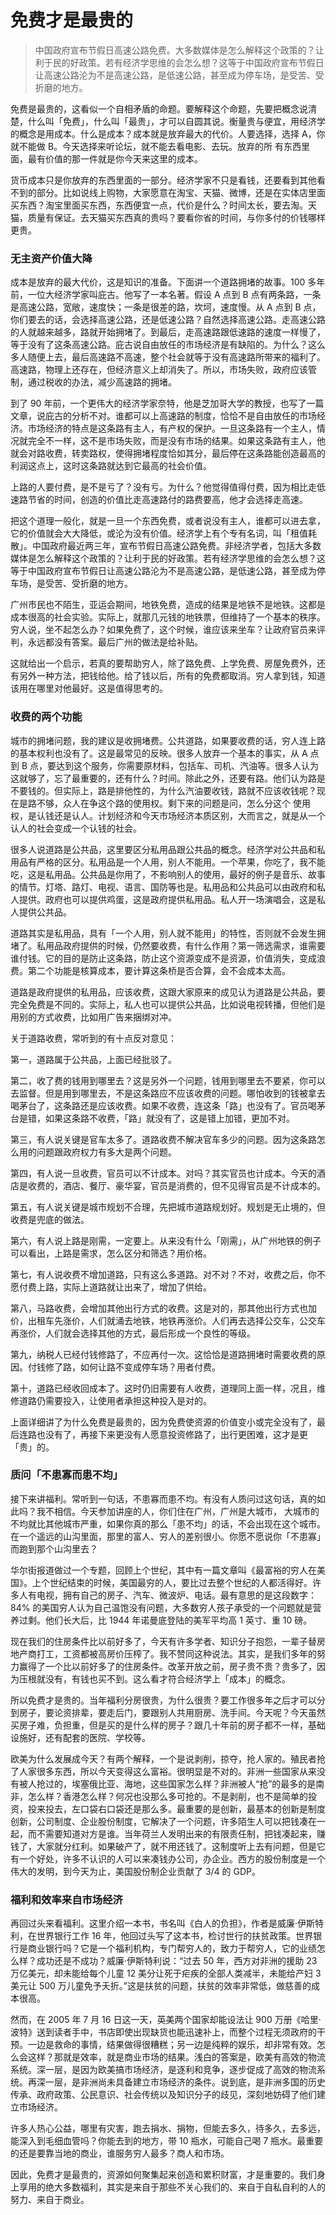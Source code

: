 # 免费才是最贵的
> 中国政府宣布节假日高速公路免费。大多数媒体是怎么解释这个政策的？让利于民的好政策。若有经济学思维的会怎么想？这等于中国政府宣布节假日让高速公路沦为不是高速公路，是低速公路，甚至成为停车场，是受苦、受折磨的地方。

免费是最贵的，这看似一个自相矛盾的命题。要解释这个命题，先要把概念说清楚，什么叫「免费」，什么叫「最贵」，才可以自圆其说。衡量贵与便宜，用经济学的概念是用成本。什么是成本？成本就是放弃最大的代价。人要选择，选择 A，你就不能做 B。今天选择来听论坛，就不能去看电影、去玩。放弃的所 有东西里面，最有价值的那一件就是你今天来这里的成本。

货币成本只是你放弃的东西里面的一部分。经济学家不只是看钱，还要看到其他看不到的部分。比如说线上购物，大家愿意在淘宝、天猫、微博，还是在实体店里面买东西？淘宝里面买东西，东西便宜一点，代价是什么？时间太长，要去淘。天猫，质量有保证。去天猫买东西真的贵吗？要看你省的时间，与你多付的价钱哪样更贵。

### 无主资产价值大降

成本是放弃的最大代价，这是知识的准备。下面讲一个道路拥堵的故事。100 多年前，一位大经济学家叫庇古。他写了一本名著。假设 A 点到 B 点有两条路，一条是高速公路，宽敞，速度快；一条是很差的路，坎坷，速度慢。从 A 点到 B 点，你们要去的话，会选择高速公路，还是低速公路？自然选择高速公路。走高速公路的人就越来越多，路就开始拥堵了。到最后，走高速路跟低速路的速度一样慢了，等于没有了这条高速公路。庇古说自由放任的市场经济是有缺陷的。为什么？这么多人随便上去，最后高速路不高速，整个社会就等于没有高速路所带来的福利了。高速路，物理上还存在，但经济意义上却消失了。所以，市场失败，政府应该管制，通过税收的办法，减少高速路的拥堵。

到了 90 年前，一个更伟大的经济学家奈特，他是芝加哥大学的教授，也写了一篇文章，说庇古的分析不对。谁都可以上高速路的制度，恰恰不是自由放任的市场经济。市场经济的特点是这条路有主人，有产权的保护。一旦这条路有一个主人，情况就完全不一样，这不是市场失败，而是没有市场的结果。如果这条路有主人，他就会对路收费，转卖路权，使得拥堵程度恰如其分，最后停在这条路能创造最高的利润这点上，这时这条路就达到它最高的社会价值。

上路的人要付费，是不是亏了？没有亏。为什么？他觉得值得付费，因为相比走低速路节省的时间，创造的价值比走高速路付的路费要高，他才会选择走高速。

把这个道理一般化，就是一旦一个东西免费，或者说没有主人，谁都可以进去拿，它的价值就会大大降低，或沦为没有价值。经济学上有个专有名词，叫「租值耗散」。中国政府最近两三年，宣布节假日高速公路免费。非经济学者，包括大多数媒体是怎么解释这个政策的？让利于民的好政策。若有经济学思维的会怎么想？这等于中国政府宣布节假日让高速公路沦为不是高速公路，是低速公路，甚至成为停车场，是受苦、受折磨的地方。

广州市民也不陌生，亚运会期间，地铁免费，造成的结果是地铁不是地铁。这都是成本很高的社会实验。实际上，就那几元钱的地铁票，但维持了一个基本的秩序。穷人说，坐不起怎么办？如果免费了，这个时候，谁应该来坐车？让政府官员来评判，永远都没有答案。最后广州的做法是给补贴。

这就给出一个启示，若真的要帮助穷人，除了路免费、上学免费、房屋免费外，还有另外一种方法，把钱给他。给了钱以后，所有的免费都取消。穷人拿到钱，知道该用在哪里对他最好。这是值得思考的。

### 收费的两个功能

城市的拥堵问题，我的建议是收拥堵费。公共道路，如果要收费的话，穷人连上路的基本权利也没有了。这是最常见的反映。很多人放弃一个基本的事实，从 A 点到 B 点，要达到这个服务，你需要原材料，包括车、司机、汽油等。很多人认为这就够了，忘了最重要的，还有什么？时间。除此之外，还要有路。他们认为路是不要钱的。但实际上，路是排他性的，为什么汽油要收钱，路就不应该收钱呢？现在是路不够，众人在争这个路的使用权。剩下来的问题是问，怎么分这个 使用权，是认钱还是认人。计划经济和今天市场经济本质区别，大而言之，就是从一个认人的社会变成一个认钱的社会。

很多人说道路是公共品，这里要区分私用品跟公共品的概念。经济学对公共品和私用品有严格的区分。私用品是一个人用，别人不能用。一个苹果，你吃了，我不能吃，这是私用品。公共品是你用了，不影响别人的使用，最好的例子是音乐、故事的情节。灯塔、路灯、电视、语言、国防等也是。私用品和公共品可以由政府和私人提供。政府也可以提供鸡蛋，这是政府提供私用品。私人开一场演唱会，这是私人提供公共品。

道路其实是私用品，具有「一个人用，别人就不能用」的特性，否则就不会发生拥堵了。私用品政府提供的时候，仍然要收费，有什么作用？第一筛选需求，谁需要谁付钱。它的目的是防止这条路，防止这个资源变成不是资源，价值消失，变成浪费。第二个功能是核算成本，要计算这条桥是否合算，会不会成本太高。

道路是政府提供的私用品，应该收费，这跟大家原来的成见认为道路是公共品，要完全免费是不同的。实际上，私人也可以提供公共品，比如说电视转播，但他们是用别的方式收费，比如用广告来捆绑对冲。

关于道路收费，常听到的有十点反对意见：

第一，道路属于公共品，上面已经批驳了。

第二，收了费的钱用到哪里去？这是另外一个问题，钱用到哪里去不要紧，你可以去监督。但是用到哪里去，不是这条路应不应该收费的问题。哪怕收到的钱被拿去喝茅台了，这条路还是应该收费。如果不收费，连这条「路」也没有了。官员喝茅台是错，如果这条路不收费，「路」就没有了，这是错上加错，更加不对。

第三，有人说关键是官车太多了。道路收费不解决官车多少的问题。因为这条路怎么用的问题跟政府权力有多大是两个问题。

第四，有人说一旦收费，官员可以不计成本。对吗？其实官员也计成本。今天的酒店是收费的，酒店、餐厅、豪华宴，官员是消费的，但不见得官员是不计成本的。

第五，有人说关键是城市规划不合理，先把城市道路规划好。规划是无止境的，但收费是兜底的做法。

第六，有人说上路是刚需，一定要上。从来没有什么「刚需」，从广州地铁的例子可以看出，上路是需求，怎么区分和筛选？用价格。

第七，有人说收费不增加道路，只有这么多道路。对不对？不对，收费之后，你不愿付费上路，实际上道路就让出来了，增加了供给。

第八，马路收费，会增加其他出行方式的收费。这是对的，那其他出行方式也加价，出租车先涨价，人们就涌去地铁，地铁再涨价。人们再去选择公交车，公交车再涨价，人们就会选择其他的方式，最后形成一个良性的等级。

第九，纳税人已经付钱修路了，不应再付一次。这恰恰是道路拥堵时需要收费的原因。付钱修了路，如何让路不变成停车场？用者付费。

第十，道路已经收回成本了。这时仍旧需要有人收费，道理同上面一样，况且，维修道路仍需要投入，让使用者承担这种投入是对的。

上面详细讲了为什么免费是最贵的，因为免费使资源的价值变小或完全没有了，最后连路也没有了，再接下来更没有人愿意投资修路了，出行更困难，这才是更「贵」的。

### 质问「不患寡而患不均」

接下来讲福利。常听到一句话，不患寡而患不均。有没有人质问过这句话，真的如此吗？我不相信。今天参加讲座的人，你们住在广州，广州是大城市， 大城市的不均就比其他城市严重，如果你真的那么「患不均」的话，不会出现在这个城市。在一个遥远的山沟里面，那里的富人、穷人的差别很小。你愿不愿说你「不患寡」而跑到那个山沟里去？

华尔街报道做过一个专题，回顾上个世纪，其中有一篇文章叫《最富裕的穷人在美国》。上个世纪结束的时候，美国最穷的人，要比过去整个世纪的人都活得好。许多人有电视，拥有自己的房子、汽车、微波炉、电话。最有意思的是这段数字：84% 的美国穷人认为自己温饱没有问题，大多数穷人孩子承受的一个问题就是营养过剩。他们长大后，比 1944 年诺曼底登陆的美军平均高 1 英寸、重 10 磅。

现在我们的住房条件比以前好多了，今天有许多学者、知识分子抱怨，一辈子替房地产商打工，工资都被高房价压榨了。我不赞同这种说法。其实，是我们多年的努力赢得了一个比以前好多了的住房条件。改革开放之前，房子贵不贵？贵多了，因为压根就没有，有钱也买不到。这么看才符合经济学上「成本」的概念。

所以免费才是贵的。当年福利分房很贵，为什么很贵？要工作很多年之后才可以分到房子，要论资排辈，要走后门，要跟别人共用厨房、洗手间。今天呢？今天虽然买房子难，负担重，但是买的是什么样的房子？跟几十年前的房子都不一样，基础设施好，还有配套的医院、学校等。

欧美为什么发展成今天？有两个解释，一个是说剥削，掠夺，抢人家的。殖民者抢了人家很多东西，所以今天变得这么富裕。很明显是不对的。非洲一些国家从来没有被人抢过的，埃塞俄比亚、海地，这些国家怎么样？非洲被人“抢”的最多的是南非，怎么样？香港怎么样？何况也没那么多可抢的。不是剥削，也不是简单的投资，投来投去，左口袋右口袋还是那么多。最重要的是创新，最基本的创新是制度创新，公司制度、企业股份制度，它解决了一个问题，许多陌生人可以把钱凑在一起，而不需要知道对方是谁。当年荷兰人发明出来的有限责任制，把钱凑起来，赚钱了，大家就分红利。如果破产了，就不用还钱了。这制度听上去有问题，但是它有一个好处，许多不认识的人可以来凑钱办公司，办企业。西方的股份制度是一个伟大的发明，到今天为止，美国股份制企业贡献了 3/4 的 GDP。

### 福利和效率来自市场经济

再回过头来看福利。这里介绍一本书，书名叫《白人的负担》，作者是威廉·伊斯特利，在世界银行工作 16 年，他回过头写了这本书，检讨世行的扶贫政策。世界银行是商业银行吗？它是一个福利机构，专门帮穷人的，致力于帮穷人，它的业绩怎么样？成功还是不成功？威廉·伊斯特利说：“过去 50 年，西方对非洲的援助 23 万亿美元，却未能给每个儿童 12 美分让死于疟疾的全部人类减半，未能给产妇 3 美元让 500 万儿童免予夭折。”这是扶贫的问题，扶贫的效率非常低，做慈善的成本很高。

然而，在 2005 年 7 月 16 日这一天，英美两个国家却能设法让 900 万册《哈里·波特》送到读者手中，书店即使出现缺货也能迅速补上，而整个过程无须政府的干预。一边是救命的事情，结果做得很糟糕；另一边是纯粹的娱乐，却非常有效。怎么会这样？那就是效率，就是商业市场的结果。浅白的答案是，欧美有高效的物流系统。深一层，是因为欧美搞市场经济，是逐利和竞争，逐步促成了高效的物流系统。再深一层，是非洲尚未具备建立市场经济的条件。说到底，是非洲多国的历史传承、政府政策、公民意识、社会传统以及知识分子的歧见，深刻地妨碍了他们建立市场经济。

许多人热心公益，哪里有灾害，跑去捐水、捐物，但能去多久，待多久，去多远，能深入到毛细血管吗？你能去到的地方，带 10 瓶水，可能自己喝 7 瓶水。最重要的还是要靠当地的商业，谁服务穷人最多？商人和市场。

因此，免费才是最贵的，资源如何聚集起来创造和累积财富，才是重要的。我们身上享用的绝大多数福利，其实是来自于那些不关心我们的、来自于自私自利的人的努力、来自于商业。

